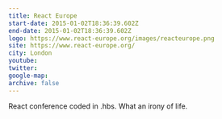 ```yaml
---
title: React Europe
start-date: 2015-01-02T18:36:39.602Z
end-date: 2015-01-02T18:36:39.602Z
logo: https://www.react-europe.org/images/reacteurope.png
site: https://www.react-europe.org/
city: London
youtube:
twitter:
google-map:
archive: false
---
```


React conference coded in .hbs. What an irony of life.
